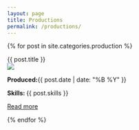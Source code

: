 ```yaml
---
layout: page
title: Productions
permalink: /productions/
---
```


<div class="blocks">
<div class="postblock">

{% for post in site.categories.production %}
<div class="panel panel-default panel-production">
  <div class="panel-heading">{{ post.title }}</div>
  <div class="panel-body">
  <img class="tinyimage" src="{{site.baseurl}}/image/{{post.tinyimage}}"><br>
  <p class="minorinfo"><b><i class="fa fa-calendar" aria-hidden="true"></i> Produced:</b>{{ post.date | date: "%B %Y" }}<br></p>
	<p class="minorinfo"><b><i class="fa fa-check-square" aria-hidden="true"></i>  Skills: </b>{{ post.skills }} </p>
	 <a href="{{ post.url }}" class="btn btn-default">Read more</a>
	 </div>
	</div>

{% endfor %}






